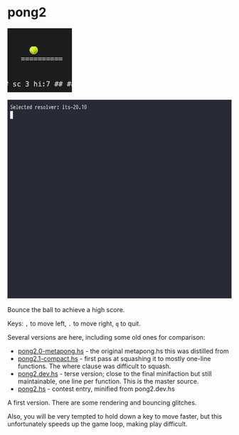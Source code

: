 # pong2

![](pong2.png)

![](pong2.gif)

Bounce the ball to achieve a high score.

Keys: `,` to move left, `.` to move right, `q` to quit.

Several versions are here, including some old ones for comparison:

- [pong2.0-metapong.hs](pong2.0-metapong.hs) - the original metapong.hs this was distilled from
- [pong2.1-compact.hs](pong2.1-compact.hs)   - first pass at squashing it to mostly one-line functions. The where clause was difficult to squash.
- [pong2.dev.hs](pong2.dev.hs)               - terse version; close to the final minifaction but still maintainable, one line per function. This is the master source.
- [pong2.hs](pong2.hs)                       - contest entry, minified from pong2.dev.hs

A first version.
There are some rendering and bouncing glitches.

Also, you will be very tempted to hold down a key to move faster,
but this unfortunately speeds up the game loop, making play difficult.
